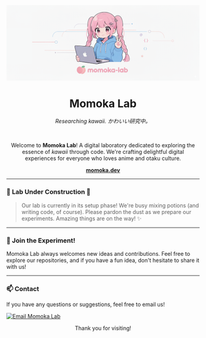 <div align="center">
  <picture>
    <source media="(prefers-color-scheme: dark)" srcset="../banner-dark.png">
    <source media="(prefers-color-scheme: light)" srcset="../banner-light.png">
    <img alt="Momoka Lab Banner" src="../banner-light.png" width="800">
  </picture>
</div>

<div align="center">
  
# Momoka Lab

*Researching kawaii. かわいい研究中。*

<br>

Welcome to **Momoka Lab**! A digital laboratory dedicated to exploring the essence of *kawaii* through code.
We're crafting delightful digital experiences for everyone who loves anime and otaku culture.

**[momoka.dev](https://momoka.dev)**

</div>

---

### 🚧 Lab Under Construction 🚧

> Our lab is currently in its setup phase! We're busy mixing potions (and writing code, of course). Please pardon the dust as we prepare our experiments. Amazing things are on the way! ✨

---

### 🌸 Join the Experiment!

Momoka Lab always welcomes new ideas and contributions. Feel free to explore our repositories, and if you have a fun idea, don't hesitate to share it with us!

---

### 📫 Contact

If you have any questions or suggestions, feel free to email us!

<p>
  <a href="mailto:contact@momoka.dev">
    <img src="https://img.shields.io/badge/contact@momoka.dev-555?style=for-the-badge&logo=minutemailer&logoColor=white" alt="Email Momoka Lab">
  </a>
</p>

<p align="center">
  Thank you for visiting!
</p>